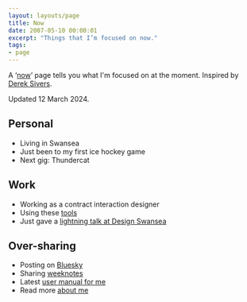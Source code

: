 ```yaml
---
layout: layouts/page
title: Now
date: 2007-05-10 00:00:01
excerpt: "Things that I’m focused on now."
tags:
- page
---
```


A ‘[now](https://nownownow.com/about)’ page tells you what I'm focused on at the moment. Inspired by [Derek Sivers](https://sive.rs/).

Updated 12 March 2024.

## Personal

- Living in Swansea
- Just been to my first ice hockey game
- Next gig: Thundercat

## Work

- Working as a contract interaction designer
- Using these [tools](/blog/my-interaction-design-tools-version-3/)
- Just gave a [lightning talk at Design Swansea](/blog/3-interaction-design-things/)


## Over-sharing

- Posting on [Bluesky](https://bsky.app/profile/benjystanton.bsky.social)
- Sharing [weeknotes](/blog/category/weeknotes)
- Latest [user manual for me](/blog/a-user-manual-for-me-version-3/)
- Read more [about me](/about)